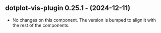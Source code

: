   ## dotplot-vis-plugin 0.25.1 - (2024-12-11)
  
  * No changes on this component. The version is bumped to align it
    with the rest of the components.
